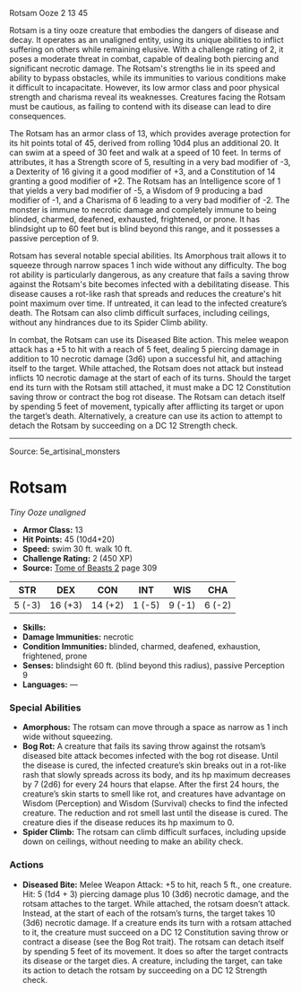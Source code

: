 <MonsterName/>Rotsam</MonsterName>
<CreatureType/>Ooze</CreatureType>
<CR/>2</CR>
<AC/>13</AC>
<HP/>45</HP>
<summary>Rotsam is a tiny ooze creature that embodies the dangers of disease and decay. It operates as an unaligned entity, using its unique abilities to inflict suffering on others while remaining elusive. With a challenge rating of 2, it poses a moderate threat in combat, capable of dealing both piercing and significant necrotic damage. The Rotsam's strengths lie in its speed and ability to bypass obstacles, while its immunities to various conditions make it difficult to incapacitate. However, its low armor class and poor physical strength and charisma reveal its weaknesses. Creatures facing the Rotsam must be cautious, as failing to contend with its disease can lead to dire consequences.</summary>

<detail>

The Rotsam has an armor class of 13, which provides average protection for its hit points total of 45, derived from rolling 10d4 plus an additional 20. It can swim at a speed of 30 feet and walk at a speed of 10 feet. In terms of attributes, it has a Strength score of 5, resulting in a very bad modifier of -3, a Dexterity of 16 giving it a good modifier of +3, and a Constitution of 14 granting a good modifier of +2. The Rotsam has an Intelligence score of 1 that yields a very bad modifier of -5, a Wisdom of 9 producing a bad modifier of -1, and a Charisma of 6 leading to a very bad modifier of -2. The monster is immune to necrotic damage and completely immune to being blinded, charmed, deafened, exhausted, frightened, or prone. It has blindsight up to 60 feet but is blind beyond this range, and it possesses a passive perception of 9.

Rotsam has several notable special abilities. Its Amorphous trait allows it to squeeze through narrow spaces 1 inch wide without any difficulty. The bog rot ability is particularly dangerous, as any creature that fails a saving throw against the Rotsam's bite becomes infected with a debilitating disease. This disease causes a rot-like rash that spreads and reduces the creature's hit point maximum over time. If untreated, it can lead to the infected creature’s death. The Rotsam can also climb difficult surfaces, including ceilings, without any hindrances due to its Spider Climb ability.

In combat, the Rotsam can use its Diseased Bite action. This melee weapon attack has a +5 to hit with a reach of 5 feet, dealing 5 piercing damage in addition to 10 necrotic damage (3d6) upon a successful hit, and attaching itself to the target. While attached, the Rotsam does not attack but instead inflicts 10 necrotic damage at the start of each of its turns. Should the target end its turn with the Rotsam still attached, it must make a DC 12 Constitution saving throw or contract the bog rot disease. The Rotsam can detach itself by spending 5 feet of movement, typically after afflicting its target or upon the target’s death. Alternatively, a creature can use its action to attempt to detach the Rotsam by succeeding on a DC 12 Strength check.</detail>



---

Source: 5e_artisinal_monsters

# Rotsam

*Tiny* *Ooze* *unaligned*

- **Armor Class:** 13
- **Hit Points:** 45 (10d4+20)
- **Speed:** swim 30 ft. walk 10 ft.
- **Challenge Rating:** 2 (450 XP)
- **Source:** [Tome of Beasts 2](https://koboldpress.com/kpstore/product/tome-of-beasts-2-for-5th-edition) page 309

| STR | DEX | CON | INT | WIS | CHA |
| --- | --- | --- | --- | --- | --- |
| 5 (-3) | 16 (+3) | 14 (+2) | 1 (-5) | 9 (-1) | 6 (-2) |

- **Skills:** 
- **Damage Immunities:** necrotic
- **Condition Immunities:** blinded, charmed, deafened, exhaustion, frightened, prone
- **Senses:** blindsight 60 ft. (blind beyond this radius), passive Perception 9
- **Languages:** —

### Special Abilities

- **Amorphous:** The rotsam can move through a space as narrow as 1 inch wide without squeezing.
- **Bog Rot:** A creature that fails its saving throw against the rotsam’s diseased bite attack becomes infected with the bog rot disease. Until the disease is cured, the infected creature’s skin breaks out in a rot-like rash that slowly spreads across its body, and its hp maximum decreases by 7 (2d6) for every 24 hours that elapse. After the first 24 hours, the creature’s skin starts to smell like rot, and creatures have advantage on Wisdom (Perception) and Wisdom (Survival) checks to find the infected creature. The reduction and rot smell last until the disease is cured. The creature dies if the disease reduces its hp maximum to 0.
- **Spider Climb:** The rotsam can climb difficult surfaces, including upside down on ceilings, without needing to make an ability check.

### Actions

- **Diseased Bite:** Melee Weapon Attack: +5 to hit, reach 5 ft., one creature. Hit: 5 (1d4 + 3) piercing damage plus 10 (3d6) necrotic damage, and the rotsam attaches to the target. While attached, the rotsam doesn’t attack. Instead, at the start of each of the rotsam’s turns, the target takes 10 (3d6) necrotic damage. If a creature ends its turn with a rotsam attached to it, the creature must succeed on a DC 12 Constitution saving throw or contract a disease (see the Bog Rot trait). The rotsam can detach itself by spending 5 feet of its movement. It does so after the target contracts its disease or the target dies. A creature, including the target, can take its action to detach the rotsam by succeeding on a DC 12 Strength check.




